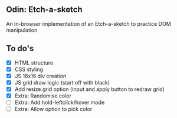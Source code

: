 ## Odin: Etch-a-sketch

An in-browser implementation of an Etch-a-sketch to practice DOM manipulation

## To do's

- [X] HTML structure
- [X] CSS styling
- [X] JS 16x16 div creation
- [X] JS grid draw logic (start off with black)
- [X] Add resize grid option (input and apply button to redraw grid)
- [X] Extra: Randomise color
- [ ] Extra: Add hold-leftclick/hover mode
- [ ] Extra: Allow option to pick color
